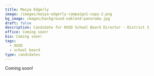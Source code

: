 ```yaml
---
title: Maiya Edgerly
image: /images/maiya-edgerly-campaign1-copy-2.png
bg_image: images/background-oakland-panorama.jpg
draft: false
description: Candidate for OUSD School Board Director - District 3
office: Coming soon!
bio: Coming soon!
tags:
  - OUSD
  - school board
type: candidates
---
```

Coming soon!